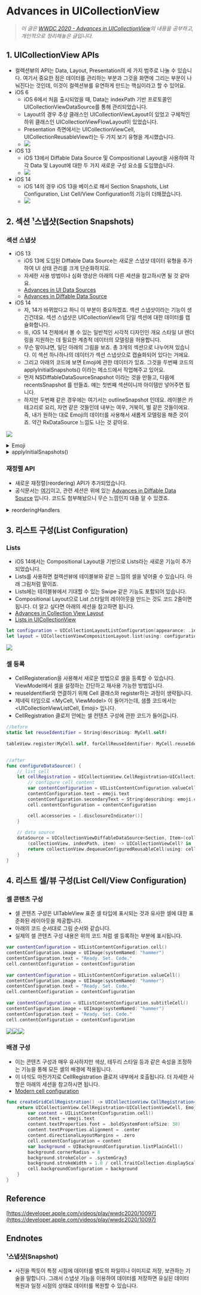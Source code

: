 # Advances in UICollectionView


> _이 글은 [WWDC 2020 - Advances in UICollectionView](https://developer.apple.com/videos/play/wwdc2020/10097)의 내용을 공부하고, 개인적으로 정리해놓은 글입니다._


## 1. UICollectionView APIs
- 컬렉션뷰의 API는 Data, Layout, Presentation의 세 가지 범주로 나눌 수 있습니다. 여기서 중요한 점은 데이터를 관리하는 부분과 그것을 화면에 그리는 부분이 나눠진다는 것인데, 이것이 컬렉션뷰를 유연하게 만드는 핵심이라고 할 수 있어요. 
- iOS 6
    - iOS 6에서 처음 출시되었을 때, Data는 indexPath 기반 프로토콜인 UICollectionViewDataSource를 통해 관리되었습니다.		
    - Layout의 경우 추상 클래스인 UICollectionViewLayout이 있었고 구체적인 하위 클래스인 UICollectionViewFlowLayout이 있었습니다.
    - Presentation 측면에서는 UICollectionViewCell, UICollectionReusableView라는 두 가지 보기 유형을 게시했습니다.
    - ![](https://velog.velcdn.com/images/dev_kickbell/post/96ec5ced-0fdf-4b03-9fe0-f481c2c316ab/image.png)
- iOS 13
    - iOS 13에서 Diffable Data Source 및 Compositional Layout을 사용하여 각각 Data 및 Layout에 대한 두 가지 새로운 구성 요소를 도입했습니다.
    - ![](https://velog.velcdn.com/images/dev_kickbell/post/a7654203-1b78-46d3-a9c5-b19d973dc579/image.png)
- iOS 14
    - iOS 14의 경우 iOS 13을 베이스로 해서 Section Snapshots, List Configuration, List Cell/View Configuration의 기능이 더해졌습니다.  
    - ![](https://velog.velcdn.com/images/dev_kickbell/post/df41e791-bf79-4363-aedd-a141760f72d5/image.png)


## 2. 섹션 ¹스냅샷(Section Snapshots)

### 섹션 스냅샷 
- iOS 13
   - iOS 13에 도입된 Diffable Data Source는 새로운 스냅샷 데이터 유형을 추가하여 UI 상태 관리를 크게 단순화하지요. 
   - 자세한 사용 방법이나 심화 영상은 아래의 다른 세션을 참고하시면 될 것 같아요. 
   - [Advances in UI Data Sources](https://developer.apple.com/videos/play/wwdc2019/220/)
   - [Advances in Diffable Data Source](https://developer.apple.com/videos/play/wwdc2020/10045)
- iOS 14 
    - 자, 14가 바뀌었다고 하니 이 부분이 중요하겠죠. 섹션 스냅샷이라는 기능이 생긴건데요. 섹션 스냅샷은 UICollectionView의 단일 섹션에 대한 데이터를 캡슐화합니다.
    - 또, iOS 14 전체에서 볼 수 있는 일반적인 시각적 디자인인 개요 스타일 UI 렌더링을 지원하는 데 필요한 계층적 데이터의 모델링을 허용합니다.
    - 무슨 말이냐면, 일단 아래의 그림을 보죠. 총 3개의 섹션으로 나누어져 있습니다. 이 섹션 하나하나의 데이터가 섹션 스냅샷으로 캡슐화되어 있다는 거에요. 
    - 그리고 아래의 코드에 보면 Emoji에 관한 데이터가 있죠. 그것을 두번째 코드의 applyInitialSnapshots() 이라는 메소드에서 작업해주고 있어요. 
    - 먼저 NSDiffableDataSourceSnapshot 이라는 것을 만들고, 다음에 recentsSnapshot 를 만들죠. 얘는 첫번째 섹션이니까 아이템만 넣어주면 됩니다.
    - 하지만 두번째 같은 경우에는 여기서는 outlineSnapshot 인데요. 레이블은 카테고리로 요리, 자연 같은 것들인데 내부는 여우, 거북이, 벌 같은 것들이에요. 즉, 내가 원하는 대로 Emoji의 데이터를 사용해서 새롭게 모델링을 해준 것이죠. 약간 RxDataSource 느낌도 나는 것 같아요.
			
![](https://velog.velcdn.com/images/dev_kickbell/post/777237df-ae90-48ba-9501-466e403b3c68/image.png)

<details>
  <summary><a href=""></a>Emoji</summary>
  <p>

```swift
struct Emoji: Hashable {

    enum Category: CaseIterable, CustomStringConvertible {
        case recents, smileys, nature, food, activities, travel, objects, symbols
    }
    
    let text: String
    let title: String
    let category: Category
    private let identifier = UUID()
}

extension Emoji.Category {
    
    var description: String {
        switch self {
        case .recents: return "Recents"
        case .smileys: return "Smileys"
        case .nature: return "Nature"
        case .food: return "Food"
        case .activities: return "Activities"
        case .travel: return "Travel"
        case .objects: return "Objects"
        case .symbols: return "Symbols"
        }
    }
    
    var emojis: [Emoji] {
        switch self {
        case .recents:
            return [
                Emoji(text: "🤣", title: "Rolling on the floor laughing", category: self),
                Emoji(text: "🥃", title: "Whiskey", category: self),
                Emoji(text: "😎", title: "Cool", category: self),
                Emoji(text: "🏔", title: "Mountains", category: self),
                Emoji(text: "⛺️", title: "Camping", category: self),
                Emoji(text: "⌚️", title: " Watch", category: self),
                Emoji(text: "💯", title: "Best", category: self),
                Emoji(text: "✅", title: "LGTM", category: self)
            ]

        case .smileys:
            return [
                Emoji(text: "😀", title: "Happy", category: self),
                Emoji(text: "😂", title: "Laughing", category: self),
                Emoji(text: "🤣", title: "Rolling on the floor laughing", category: self)
            ]
            
        case .nature:
            return [
                Emoji(text: "🦊", title: "Fox", category: self),
                Emoji(text: "🐝", title: "Bee", category: self),
                Emoji(text: "🐢", title: "Turtle", category: self)
            ]
            
        case .food:
            return [
                Emoji(text: "🥃", title: "Whiskey", category: self),
                Emoji(text: "🍎", title: "Apple", category: self),
                Emoji(text: "🍑", title: "Peach", category: self)
            ]
        case .activities:
            return [
                Emoji(text: "🏈", title: "Football", category: self),
                Emoji(text: "🚴‍♀️", title: "Cycling", category: self),
                Emoji(text: "🎤", title: "Singing", category: self)
            ]

        case .travel:
            return [
                Emoji(text: "🏔", title: "Mountains", category: self),
                Emoji(text: "⛺️", title: "Camping", category: self),
                Emoji(text: "🏖", title: "Beach", category: self)
            ]

        case .objects:
            return [
                Emoji(text: "🖥", title: "iMac", category: self),
                Emoji(text: "⌚️", title: " Watch", category: self),
                Emoji(text: "📱", title: "iPhone", category: self)
            ]

        case .symbols:
            return [
                Emoji(text: "❤️", title: "Love", category: self),
                Emoji(text: "☮️", title: "Peace", category: self),
                Emoji(text: "💯", title: "Best", category: self)
            ]

        }
    }
}
```
  </p>
</details>

<details>
  <summary><a href=""></a>applyInitialSnapshots()</summary>
  <p>

```swift
    /// - Tag: SectionSnapshot
    func applyInitialSnapshots() {

        // set the order for our sections

        let sections = Section.allCases
        var snapshot = NSDiffableDataSourceSnapshot<Section, Item>()
        snapshot.appendSections(sections)
        dataSource.apply(snapshot, animatingDifferences: false)
        
        // recents (orthogonal scroller)
        
        let recentItems = Emoji.Category.recents.emojis.map { Item(emoji: $0) }
        var recentsSnapshot = NSDiffableDataSourceSectionSnapshot<Item>()
        recentsSnapshot.append(recentItems)
        dataSource.apply(recentsSnapshot, to: .recents, animatingDifferences: false)

        // list of all + outlines
        
        var allSnapshot = NSDiffableDataSourceSectionSnapshot<Item>()
        var outlineSnapshot = NSDiffableDataSourceSectionSnapshot<Item>()
        
        for category in Emoji.Category.allCases where category != .recents {
            // append to the "all items" snapshot
            let allSnapshotItems = category.emojis.map { Item(emoji: $0) }
            allSnapshot.append(allSnapshotItems)
            
            // setup our parent/child relations
            let rootItem = Item(title: String(describing: category), hasChildren: true)
            outlineSnapshot.append([rootItem])
            let outlineItems = category.emojis.map { Item(emoji: $0) }
            outlineSnapshot.append(outlineItems, to: rootItem)
        }
        
        dataSource.apply(recentsSnapshot, to: .recents, animatingDifferences: false)
        dataSource.apply(allSnapshot, to: .list, animatingDifferences: false)
        dataSource.apply(outlineSnapshot, to: .outline, animatingDifferences: false)
        
        // prepopulate starred emojis
        
        for _ in 0..<5 {
            if let item = allSnapshot.items.randomElement() {
                self.starredEmojis.insert(item)
            }
        }
    }
```
  </p>
</details>

### 재정렬 API 
- 새로운 재정렬(reordering) API가 추가되었습니다. 
- 공식문서는 [여기](https://developer.apple.com/documentation/uikit/uicollectionviewdiffabledatasource/reorderinghandlers)이고, 관련 세션은 위에 있는 [Advances in Diffable Data Source](https://developer.apple.com/videos/play/wwdc2020/10045) 입니다. 코드도 첨부해놨으니 무슨 느낌인지 대충 알 수 있겠죠. 

<details>
  <summary><a href=""></a>reorderingHandlers</summary>
  <p>

```swift
    func configureDataSource() {
        
        // list cell
        let cellRegistration = UICollectionView.CellRegistration<UICollectionViewListCell, Emoji> { (cell, indexPath, emoji) in
            var contentConfiguration = UIListContentConfiguration.valueCell()
            contentConfiguration.text = emoji.text
            contentConfiguration.secondaryText = String(describing: emoji.category)
            cell.contentConfiguration = contentConfiguration
            
            cell.accessories = [.disclosureIndicator(), .reorder(displayed: .always)]
        }
        
        // data source
        dataSource = UICollectionViewDiffableDataSource<Section, Item>(collectionView: collectionView) {
            (collectionView, indexPath, item) -> UICollectionViewCell? in
            return collectionView.dequeueConfiguredReusableCell(using: cellRegistration, for: indexPath, item: item.emoji)
        }
        
        dataSource.reorderingHandlers.canReorderItem = { item in return true }
        dataSource.reorderingHandlers.didReorder = { [weak self] transaction in
            guard let self = self else { return }
            
            // method 1: enumerate through the section transactions and update
            //           each section's backing store via the Swift stdlib CollectionDifference API

            if self.reorderingMethod == .collectionDifference {

                for sectionTransaction in transaction.sectionTransactions {
                    let sectionIdentifier = sectionTransaction.sectionIdentifier
                    if let previousSectionItems = self.backingStore[sectionIdentifier],
                       let updatedSectionItems = previousSectionItems.applying(sectionTransaction.difference) {
                        self.backingStore[sectionIdentifier] = updatedSectionItems
                    }
                }
            
            // method 2: use the section transaction's finalSnapshot items as the new updated ordering
                
            } else if self.reorderingMethod == .finalSnapshot {

                for sectionTransaction in transaction.sectionTransactions {
                    let sectionIdentifier = sectionTransaction.sectionIdentifier
                    self.backingStore[sectionIdentifier] = sectionTransaction.finalSnapshot.items
                }
            }
        }
        
    }
```
  </p>
</details>

## 3. 리스트 구성(List Configuration)
    
### Lists
- iOS 14에서는 Compositional Layout을 기반으로 Lists라는 새로운 기능이 추가되었습니다. 
- Lists를 사용하면 컬렉션뷰에 테이블뷰와 같은 느낌의 셀을 넣어줄 수 있습니다. 아래 그림처럼 말이죠. 
- Lists에는 테이블뷰에서 기대할 수 있는 Swipe 같은 기능도 포함되어 있습니다. 
- Compositional Layout으로 List 스타일의 레이아웃을 만드는 것도 코드 2줄이면 됩니다. 더 알고 싶다면 아래의 세션을 참고하면 됩니다.
- [Advances in Collection View Layout](https://developer.apple.com/videos/play/wwdc2019/215)
- [Lists in UICollectionView](https://developer.apple.com/videos/play/wwdc2020/10026)

    
```swift
let configuration = UICollectionLayoutListConfiguration(appearance: .insetGrouped)
let layout = UICollectionViewCompositionLayout.list(using: configuration)
```
		
![](https://velog.velcdn.com/images/dev_kickbell/post/df503f79-55b7-4326-87d0-c372736ac7c0/image.png)

    
### 셀 등록
- CellRegisteration을 사용해서 새로운 방법으로 셀을 등록할 수 있습니다. ViewModel에서 셀을 설정하는 간단하고 재사용 가능한 방법입니다.
- reuseIdentifier와 연결하기 위해 Cell 클래스와 register하는 과정이 생략됩니다.
- 제네릭 타입으로 <MyCell, ViewModel> 이 들어가는데, 샘플 코드에서는 <UICollectionViewListCell, Emoji> 입니다.
- CellRegistration 클로저 안에는 셀 컨텐츠 구성에 관한 코드가 들어갑니다. 

```swift
//before
static let reuseIdentifier = String(describing: MyCell.self)
   
tableView.register(MyCell.self, forCellReuseIdentifier: MyCell.reuseIdentifier)

    
//after
func configureDataSource() {
    // list cell
    let cellRegistration = UICollectionView.CellRegistration<UICollectionViewListCell, Emoji> { (cell, indexPath, emoji) in
        // configure cell content
        var contentConfiguration = UIListContentConfiguration.valueCell()
        contentConfiguration.text = emoji.text
        contentConfiguration.secondaryText = String(describing: emoji.category)
        cell.contentConfiguration = contentConfiguration

        cell.accessories = [.disclosureIndicator()]
    }
    
    // data source
    dataSource = UICollectionViewDiffableDataSource<Section, Item>(collectionView: collectionView) {
        (collectionView, indexPath, item) -> UICollectionViewCell? in
        return collectionView.dequeueConfiguredReusableCell(using: cellRegistration, for: indexPath, item: item.emoji)
    }
}
```



    



## 4. 리스트 셀/뷰 구성(List Cell/View Configuration)

    
### 셀 콘텐츠 구성 
- 셀 콘텐츠 구성은 UITableView 표준 셀 타입에 표시되는 것과 유사한 셀에 대한 표준화된 레이아웃을 제공합니다. 
- 아래의 코드 순서대로 그림 순서와 같습니다. 
- 실제의 셀 콘텐츠 구성 내용은 위의 코드 처럼 셀 등록하는 부분에 표시됩니다. 

```swift
var contentConfiguration = UIListContentConfiguration.cell()
contentConfiguration.image = UIImage(systemNamed: "hammer")
contentConfiguration.text = "Ready. Set. Code."
cell.contentConfiguration = contentConfiguration
    
var contentConfiguration = UIListContentConfiguration.valueCell()
contentConfiguration.image = UIImage(systemNamed: "hammer")
contentConfiguration.text = "Ready. Set. Code."
cell.contentConfiguration = contentConfiguration
    
var contentConfiguration = UIListContentConfiguration.subtitleCell()
contentConfiguration.image = UIImage(systemNamed: "hammer")
contentConfiguration.text = "Ready. Set. Code."
cell.contentConfiguration = contentConfiguration
```

![](https://velog.velcdn.com/images/dev_kickbell/post/540959f0-e4b7-4055-90a9-e5386fcf107a/image.png)![](https://velog.velcdn.com/images/dev_kickbell/post/087f62f6-5b43-4b54-aa5f-5aba64ed698b/image.png)![](https://velog.velcdn.com/images/dev_kickbell/post/82920df0-1bd9-4224-ac2c-b1b83422d7b7/image.png)







    

### 배경 구성 
- 이는 콘텐츠 구성과 매우 유사하지만 색상, 테두리 스타일 등과 같은 속성을 조정하는 기능을 통해 모든 셀의 배경에 적용됩니다.
- 이 녀석도 마찬가지로 CellRegistration 클로저 내부에서 호출됩니다. 더 자세한 사항은 아래의 세션을 참고하시면 됩니다. 
- [Modern cell configuration](https://developer.apple.com/videos/play/wwdc2020/10027)
    
    
```swift
func createGridCellRegistration() -> UICollectionView.CellRegistration<UICollectionViewCell, Emoji> {
    return UICollectionView.CellRegistration<UICollectionViewCell, Emoji> { (cell, indexPath, emoji) in
        var content = UIListContentConfiguration.cell()
        content.text = emoji.text
        content.textProperties.font = .boldSystemFont(ofSize: 38)
        content.textProperties.alignment = .center
        content.directionalLayoutMargins = .zero
        cell.contentConfiguration = content
        var background = UIBackgroundConfiguration.listPlainCell()
        background.cornerRadius = 8
        background.strokeColor = .systemGray3
        background.strokeWidth = 1.0 / cell.traitCollection.displayScale
        cell.backgroundConfiguration = background
    }
}
```
    
## Reference

[https://developer.apple.com/videos/play/wwdc2020/10097](https://developer.apple.com/videos/play/wwdc2020/10097)

## Endnotes 

### ¹스냅샷(Snapshot)
- 사진을 찍듯이 특정 시점에 데이터를 별도의 파일이나 이미지로 저장, 보관하는 기술을 말합니다. 그래서 스냅샷 기능을 이용하여 데이터를 저장하면 유실된 데이터 복원과 일정 시점의 상태로 데이터를 복원할 수 있습니다.



